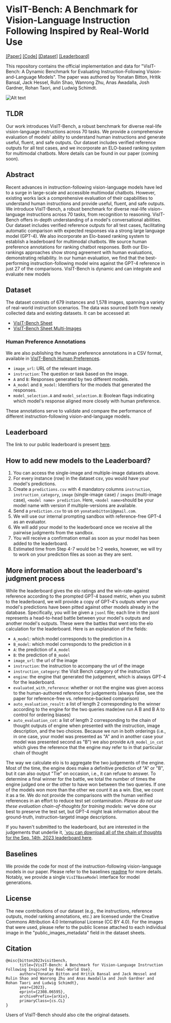 # VisIT-Bench: A Benchmark for Vision-Language Instruction Following Inspired by Real-World Use

[[Paper]](https://arxiv.org/abs/2308.06595) [[Code]](https://github.com/mlfoundations/VisIT-Bench/) [[Dataset]](https://huggingface.co/datasets/mlfoundations/VisIT-Bench) [[Leaderboard]](https://huggingface.co/spaces/mlfoundations/VisIT-Bench-Leaderboard)

This repository contains the official implementation and data for "VisIT-Bench: A Dynamic Benchmark for Evaluating Instruction-Following Vision-and-Language Models". The paper was authored by Yonatan Bitton, Hritik Bansal, Jack Hessel, Rulin Shao, Wanrong Zhu, Anas Awadalla, Josh Gardner, Rohan Taori, and Ludwig Schimdt.

![Alt text](fig1.png)

## TLDR

Our work introduces VisIT-Bench, a robust benchmark for diverse real-life vision-language instructions across 70 tasks. We provide a comprehensive evaluation of models' ability to understand human instructions and generate useful, fluent, and safe outputs. Our dataset includes verified reference outputs for all test cases, and we incorporate an ELO-based ranking system for multimodal chatbots. More details can be found in our paper (coming soon).

## Abstract

Recent advances in instruction-following vision-language models have led to a surge in large-scale and accessible multimodal chatbots. 
However, existing works lack a comprehensive evaluation of their capabilities to understand human instructions and provide useful, fluent, and safe outputs. We introduce VisIT-Bench, a robust benchmark for diverse real-life vision-language instructions across 70 tasks, from recognition to reasoning. VisIT-Bench offers in-depth understanding of a model's conversational abilities. Our dataset includes verified reference outputs for all test cases, facilitating automatic comparison with expected responses via a strong large language model (GPT-4). We also incorporate an Elo-based ranking system to establish a leaderboard for 
multimodal chatbots. We source human preference annotations for ranking chatbot responses. Both our Elo-rankings approaches show strong agreement with human evaluations, demonstrating reliability. In our human evaluation, we find that the best-performing instruction-following model wins against the GPT-4 reference in just 27 of the comparisons. VisIT-Bench is dynamic and can integrate and evaluate new models

## Dataset

The dataset consists of 679 instances and 1,578 images, spanning a variety of real-world instruction scenarios. The data was sourced both from newly collected data and existing datasets. It can be accessed at:

- [VisIT-Bench Sheet](https://docs.google.com/spreadsheets/d/1hi8rGXf2WYufkFvGJ2MZ92JNChliM1QEJwZxNboUFlE/edit?usp=sharing)
- [VisIT-Bench Sheet Multi-Images](https://docs.google.com/spreadsheets/d/1IgCjJEd_obCawo1rWYfRZ_J7eiHP_68db5_OaNchKL0/edit?usp=sharing)

### Human Preference Annotations
We are also publishing the human preference annotations in a CSV format, available in [VisIT-Bench Human Preferences](https://github.com/mlfoundations/VisIT-Bench/blob/main/visit_bench_human_preferences.csv).

- `image_url`: URL of the relevant image.
- `instruction`: The question or task based on the image.
- `A` and `B`: Responses generated by two different models.
- `A_model` and `B_model`: Identifiers for the models that generated the responses.
- `model_selection.A` and `model_selection.B`: Boolean flags indicating which model's response aligned more closely with human preference.

These annotations serve to validate and compare the performance of different instruction-following vision-and-language models.

## Leaderboard

The link to our public leaderboard is present [here](https://visit-bench.github.io/).

## How to add new models to the Leaderboard?

1. You can access the single-image and multiple-image datasets above.
2. For every instance (row) in the dataset csv, you would have your model's predictions.
3. Create a `predictions.csv` with 4 mandatory columns `instruction`, `instruction_category`, `image` (single-image case) / `images` (multi-image case), `<model name> prediction`. Here, `<model name>`should be your model name with version if multiple-versions are available. 
4. Send a `prediction.csv` to us on `yonatanbitton1@gmail.com`. 
5. We will use our internal prompting sandbox with reference-free GPT-4 as an evaluator.
6. We will add your model to the leaderboard once we receive all the pairwise judgments from the sandbox.  
7. You will receive a confirmation email as soon as your model has been added to the leaderboard.
8. Estimated time from Step 4-7 would be 1-2 weeks, however, we will try to work on your prediction files as soon as they are sent. 

## More information about the leaderboard's judgment process

While the leaderboard gives the elo ratings and the win-rate-against reference according to the prompted GPT-4 based metric, when you submit to the leaderboard, we will provide a copy of GPT-4's outputs when your model's predictions have been pitted against other models already in the database. Specifically, you will be given a `jsonl` file; each line in the jsonl represents a head-to-head battle between your model's outputs and another model's outputs. These were the battles that went into the elo calculation for the leaderboard. Here is an explanation of the fields:

* `A_model`: which model corresponds to the prediction in `A`
* `B_model`: which model corresponds to the prediction in `B`
* `A`: the prediction of `A_model`
* `B`: the prediction of `B_model`
* `image_url`: the url of the image
* `instruction`: the instruction to accompany the url of the image
* `instruction_category`: the Visit Bench category of the instruction
* `engine`: the engine that generated the judgement, which is always GPT-4 for the leaderboard.
* `evaluated_with_reference`: whether or not the engine was given access to the human-authored reference for judgements (always false, see the paper for reference-free vs. reference-backed comparison)
* `auto_evaluation_result`: a list of length 2 corresponding to the winner according to the engine for the two queries made(we run A B and B A to control for ordering biases)
* `auto_evaluation_cot`: a list of length 2 corresponding to the chain of thought outputs of engine when presented with the instruction, image description, and the two choices. Because we run in both orderings (i.e., in one case, your model was presented as "A" and in another case your model was presented second as "B") we also provide `A/B_model_in_cot` which gives the reference that the engine may refer to in that particular chain of thought

The way we calculate elo is to aggregate the two judgements of the engine. Most of the time, the engine does make a definitive prediction of "A" or "B", but it can also output "Tie" on occasion, i.e., it can refuse to answer. To determine a final winner for the battle, we total the number of times the engine judged one or the other to have won between the two queries. If one of the models won more than the other we count it as a win. Else, we count it as a tie. We do not provide the comparisons with the human verified references in an effort to reduce test set contamination. *Please do not use these evaluation chain-of-thoughts for training models:* we've done our best to preserve the test set, but GPT-4 might leak information about the ground-truth, instruction-targetd image descriptions.

If you haven't submitted to the leaderboard, but are interested in the judgements that underlie it, [`you can download all of the chain of thoughts for the Sep. 14th, 2023 leaderboard here](https://storage.googleapis.com/ai2-jack-public/visit_bench/battle_info_for_leaderboard_no_human_refs_Sep142023.json.zip).

## Baselines 

We provide the code for most of the instruction-following vision-language models in our paper. Please refer to the baselines [readme](baselines/README.md) for more details. Notably, we provide a single `VisITBaseModel` interface for model generations. 

## License
The new contributions of our dataset (e.g., the instructions, reference outputs, model ranking annotations, etc.) are licensed under the Creative Commons Attribution 4.0 International License (CC BY 4.0).
For the images that were used, please refer to the public license attached to each individual image in the "public_images_metadata" field in the dataset sheets.

## Citation
```
@misc{bitton2023visitbench,
      title={VisIT-Bench: A Benchmark for Vision-Language Instruction Following Inspired by Real-World Use}, 
      author={Yonatan Bitton and Hritik Bansal and Jack Hessel and Rulin Shao and Wanrong Zhu and Anas Awadalla and Josh Gardner and Rohan Taori and Ludwig Schimdt},
      year={2023},
      eprint={2308.06595},
      archivePrefix={arXiv},
      primaryClass={cs.CL}
}
```
Users of VisIT-Bench should also cite the original datasets.
